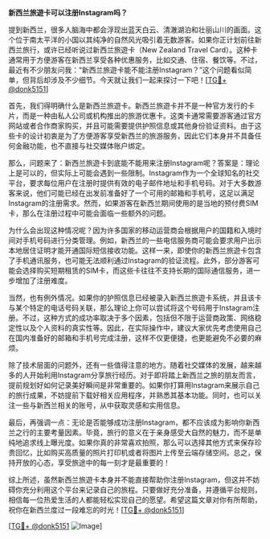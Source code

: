 **新西兰旅遊卡可以注册Instagram吗？**

提到新西兰，很多人脑海中都会浮现出蓝天白云、清澈湖泊和壮丽山川的画面。这个位于南太平洋的小国以其纯净的自然风光吸引着无数游客。如果你正计划前往新西兰旅行，或许已经听说过新西兰旅遊卡（New Zealand Travel Card）。这种卡通常用于方便游客在新西兰享受各种优惠服务，比如交通、住宿、餐饮等。不过，最近有不少朋友问我：“新西兰旅遊卡能不能注册Instagram？”这个问题看似简单，但背后却涉及不少细节。今天就让我们一起来探讨一下吧！[[TG💪+ @donk5151](https://t.me/s/donk5151)]

首先，我们得明确什么是新西兰旅遊卡。新西兰旅遊卡并不是一种官方发行的卡片，而是一种由私人公司或机构推出的旅游优惠卡。这类卡通常需要游客通过官方网站或者合作商家购买，并且可能需要提供护照信息或其他身份验证资料。由于这些卡的设计初衷是为了方便游客享受新西兰的旅游服务，因此它们本身并不具备任何金融功能，也不直接与社交媒体账户绑定。

那么，问题来了：新西兰旅遊卡到底能不能用来注册Instagram呢？答案是：理论上是可以的，但实际上可能会遇到一些限制。Instagram作为一个全球知名的社交平台，要求每位用户在注册时提供有效的电子邮件地址和手机号码。对于大多数游客来说，他们可能已经在出发前准备好了一个可用的邮箱和手机号，这足以满足Instagram的注册需求。然而，如果游客在新西兰期间使用的是当地的预付费SIM卡，那么在注册过程中可能会面临一些额外的问题。

为什么会出现这种情况呢？因为许多国家的移动运营商会根据用户的国籍和入境时间对手机号码进行分类管理。例如，新西兰的一些电信服务商可能会要求用户出示本地居住证明才能开通国际短信接收功能。这样一来，即使你的新西兰旅遊卡包含了手机通讯服务，也可能无法顺利通过Instagram的验证流程。此外，部分游客可能会选择购买短期租赁的SIM卡，而这些卡往往不支持长期的国际通信服务，进一步增加了注册难度。

当然，也有例外情况。如果你的护照信息已经被录入新西兰旅遊卡系统，并且该卡与某个特定的电话号码关联，那么理论上你可以尝试将这个号码用于Instagram注册。不过，这种方式的成功率取决于多个因素，包括但不限于运营商政策、网络稳定性以及个人资料的真实性等。因此，在实际操作中，建议大家优先考虑使用自己在国内准备好的邮箱和手机号完成注册，这样不仅更便捷，也更能避免不必要的麻烦。

除了技术层面的问题外，还有一些值得注意的地方。随着社交媒体的发展，越来越多的人开始利用Instagram分享旅行经历。对于即将踏上新西兰之旅的朋友而言，提前规划好如何记录美好瞬间是非常重要的。如果你打算用Instagram来展示自己的旅行成果，不妨提前下载好相关应用程序，并熟悉其基本功能。同时，也可以关注一些与新西兰相关的账号，从中获取灵感和实用信息。

最后，再强调一点：无论是否能够成功注册Instagram，都不应该成为影响你新西兰之行的主要考量因素。毕竟，旅行的意义在于亲身感受大自然的魅力，而不是单纯地追求线上曝光度。如果你真的非常喜欢拍照，那么可以选择其他方式来保存珍贵回忆，比如购买高质量的照片打印机或者将图片上传至云端存储空间。总之，保持开放的心态，享受旅途中的每一刻才是最重要的！

综上所述，虽然新西兰旅遊卡本身并不能直接帮助你注册Instagram，但这并不妨碍你充分利用这个平台来记录自己的旅程。只要做好充分准备，并遵循平台规则，相信每一位热爱生活的人都能轻松实现自己的愿望。希望这篇文章对你有所帮助，祝你在新西兰度过一段难忘的时光！[[TG💪+ @donk5151](https://t.me/s/donk5151)]

[[TG💪+ @donk5151](https://t.me/s/donk5151) ![Image](https://i.postimg.cc/rwNCRYN7/Snipaste-2025-04-30-17-27-05.png)]